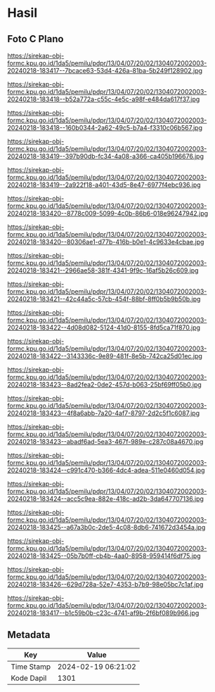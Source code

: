 # Hasil

## Foto C Plano

https://sirekap-obj-formc.kpu.go.id/1da5/pemilu/pdpr/13/04/07/20/02/1304072002003-20240218-183417--7bcace63-53d4-426a-81ba-5b249f128902.jpg

https://sirekap-obj-formc.kpu.go.id/1da5/pemilu/pdpr/13/04/07/20/02/1304072002003-20240218-183418--b52a772a-c55c-4e5c-a98f-e484da617f37.jpg

https://sirekap-obj-formc.kpu.go.id/1da5/pemilu/pdpr/13/04/07/20/02/1304072002003-20240218-183418--160b0344-2a62-49c5-b7a4-f3310c06b567.jpg

https://sirekap-obj-formc.kpu.go.id/1da5/pemilu/pdpr/13/04/07/20/02/1304072002003-20240218-183419--397b90db-fc34-4a08-a366-ca405b196676.jpg

https://sirekap-obj-formc.kpu.go.id/1da5/pemilu/pdpr/13/04/07/20/02/1304072002003-20240218-183419--2a922f18-a401-43d5-8e47-6977f4ebc936.jpg

https://sirekap-obj-formc.kpu.go.id/1da5/pemilu/pdpr/13/04/07/20/02/1304072002003-20240218-183420--8778c009-5099-4c0b-86b6-018e96247942.jpg

https://sirekap-obj-formc.kpu.go.id/1da5/pemilu/pdpr/13/04/07/20/02/1304072002003-20240218-183420--80306ae1-d77b-416b-b0e1-4c9633e4cbae.jpg

https://sirekap-obj-formc.kpu.go.id/1da5/pemilu/pdpr/13/04/07/20/02/1304072002003-20240218-183421--2966ae58-381f-4341-9f9c-16af5b26c609.jpg

https://sirekap-obj-formc.kpu.go.id/1da5/pemilu/pdpr/13/04/07/20/02/1304072002003-20240218-183421--42c44a5c-57cb-454f-88bf-8ff0b5b9b50b.jpg

https://sirekap-obj-formc.kpu.go.id/1da5/pemilu/pdpr/13/04/07/20/02/1304072002003-20240218-183422--4d08d082-5124-41d0-8155-8fd5ca71f870.jpg

https://sirekap-obj-formc.kpu.go.id/1da5/pemilu/pdpr/13/04/07/20/02/1304072002003-20240218-183422--3143336c-9e89-481f-8e5b-742ca25d01ec.jpg

https://sirekap-obj-formc.kpu.go.id/1da5/pemilu/pdpr/13/04/07/20/02/1304072002003-20240218-183423--8ad2fea2-0de2-457d-b063-25bf69ff05b0.jpg

https://sirekap-obj-formc.kpu.go.id/1da5/pemilu/pdpr/13/04/07/20/02/1304072002003-20240218-183423--4f8a6abb-7a20-4af7-8797-2d2c5f1c6087.jpg

https://sirekap-obj-formc.kpu.go.id/1da5/pemilu/pdpr/13/04/07/20/02/1304072002003-20240218-183423--abadf6ad-5ea3-467f-989e-c287c08a4670.jpg

https://sirekap-obj-formc.kpu.go.id/1da5/pemilu/pdpr/13/04/07/20/02/1304072002003-20240218-183424--c991c470-b366-4dc4-adea-511e0460d054.jpg

https://sirekap-obj-formc.kpu.go.id/1da5/pemilu/pdpr/13/04/07/20/02/1304072002003-20240218-183424--acc5c9ea-882e-418c-ad2b-3da647707136.jpg

https://sirekap-obj-formc.kpu.go.id/1da5/pemilu/pdpr/13/04/07/20/02/1304072002003-20240218-183425--a67a3b0c-2de5-4c08-8db6-741672d3454a.jpg

https://sirekap-obj-formc.kpu.go.id/1da5/pemilu/pdpr/13/04/07/20/02/1304072002003-20240218-183425--05b7b0ff-cb4b-4aa0-8958-959414f6df75.jpg

https://sirekap-obj-formc.kpu.go.id/1da5/pemilu/pdpr/13/04/07/20/02/1304072002003-20240218-183426--629d728a-52e7-4353-b7b9-98e05bc7c1af.jpg

https://sirekap-obj-formc.kpu.go.id/1da5/pemilu/pdpr/13/04/07/20/02/1304072002003-20240218-183417--b1c59b0b-c23c-4741-af9b-2f6bf089b966.jpg


## Metadata

| Key        | Value               |
| ---------- | ------------------- |
| Time Stamp | 2024-02-19 06:21:02 |
| Kode Dapil | 1301                |



